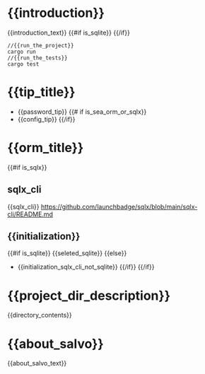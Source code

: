 # {{introduction}}
{{introduction_text}}
{{#if is_sqlite}}
{{/if}}
``` shell
//{{run_the_project}}
cargo run 
//{{run_the_tests}}
cargo test
```
# {{tip_title}}
- {{password_tip}}
{{# if is_sea_orm_or_sqlx}}
- {{config_tip}}
{{/if}}
# {{orm_title}}
{{#if is_sqlx}}
## sqlx_cli
{{sqlx_cli}} https://github.com/launchbadge/sqlx/blob/main/sqlx-cli/README.md
## {{initialization}}
{{#if is_sqlite}}
{{seleted_sqlite}}
{{else}}
- {{initialization_sqlx_cli_not_sqlite}}
{{/if}}
{{/if}}
# {{project_dir_description}}
{{directory_contents}}
# {{about_salvo}}
{{about_salvo_text}}